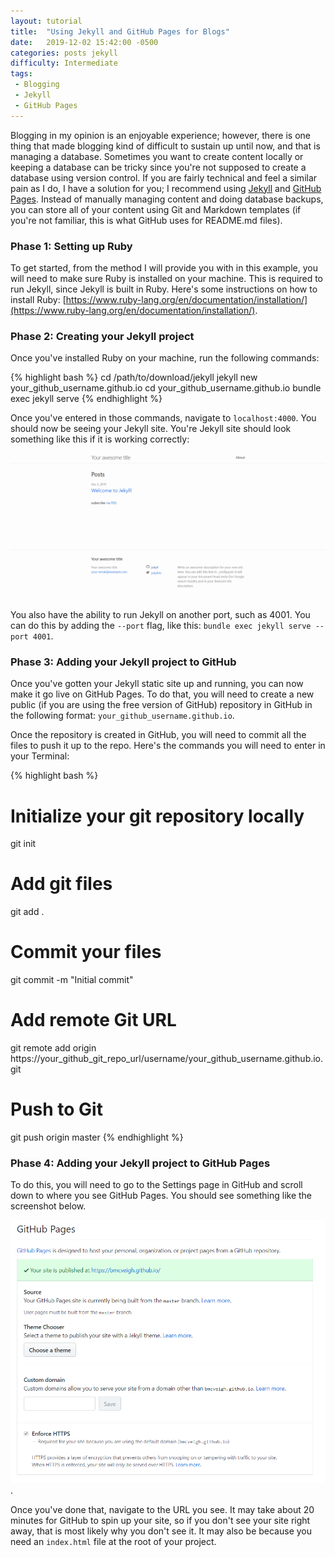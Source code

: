 ```yaml
---
layout: tutorial
title:  "Using Jekyll and GitHub Pages for Blogs"
date:   2019-12-02 15:42:00 -0500
categories: posts jekyll
difficulty: Intermediate
tags:
 - Blogging
 - Jekyll
 - GitHub Pages
---
```

Blogging in my opinion is an enjoyable experience; however, there is one thing
that made blogging kind of difficult to sustain up until now, and that is managing a
database. Sometimes you want to create content locally or keeping a database can be tricky
since you're not supposed to create a database using version control. If you are fairly technical
and feel a similar pain as I do, I have a solution for you; I recommend using
[Jekyll](https://jekyllrb.com) and [GitHub Pages](https://pages.github.com). Instead of manually
managing content and doing database backups, you can store all of your content using Git and
Markdown templates (if you're not familiar, this is what GitHub uses for README.md files).

### Phase 1: Setting up Ruby

To get started, from the method I will provide you with in this example, you will need to make sure
Ruby is installed on your machine. This is required to run Jekyll, since Jekyll is built in Ruby.
Here's some instructions on how to install Ruby:
[https://www.ruby-lang.org/en/documentation/installation/](https://www.ruby-lang.org/en/documentation/installation/).

### Phase 2: Creating your Jekyll project

Once you've installed Ruby on your machine, run the following commands:

{% highlight bash %}
cd /path/to/download/jekyll
jekyll new your_github_username.github.io
cd your_github_username.github.io
bundle exec jekyll serve
{% endhighlight %}

Once you've entered in those commands, navigate to `localhost:4000`. You should now be seeing your Jekyll site.
You're Jekyll site should look something like this if it is working correctly:

![GitHub Pages Jekyll is Working](/assets/img/githubPagesJekyllIsWorking.png)

You also have the ability to run Jekyll on another port, such as 4001. You can do this by adding the `--port` flag,
like this: `bundle exec jekyll serve --port 4001`.

### Phase 3: Adding your Jekyll project to GitHub

Once you've gotten your Jekyll static site up and running, you can now make it go live on GitHub Pages.
To do that, you will need to create a new public (if you are using the free version of GitHub) repository
in GitHub in the following format: `your_github_username.github.io`.

Once the repository is created in GitHub, you will need to commit all the files to push it up to the repo.
Here's the commands you will need to enter in your Terminal:

{% highlight bash %}
# Initialize your git repository locally
git init

# Add git files
git add .

# Commit your files
git commit -m "Initial commit"

# Add remote Git URL
git remote add origin https://your_github_git_repo_url/username/your_github_username.github.io.git

# Push to Git
git push origin master
{% endhighlight %}

### Phase 4: Adding your Jekyll project to GitHub Pages

To do this, you will need to go to the Settings page in GitHub and scroll down to where you see GitHub Pages.
You should see something like the screenshot below.

![GitHub Pages Site Published](/assets/img/githubPagesSitePublished.png).

Once you've done that, navigate to the URL you see. It may take about 20 minutes for GitHub to spin up your site,
so if you don't see your site right away, that is most likely why you don't see it. It may also be because you
need an `index.html` file at the root of your project.
